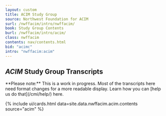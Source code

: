 ```yaml
---
layout: custom
title: ACIM Study Group
source: Northwest Foundation for ACIM
surl: /nwffacim/intro/nwffacim/
book: Study Group Contents
burl: /nwffacim/intro/acim/
class: nwffacim
contents: nav/contents.html
bid: "acimc"
intro: "nwffacim:acim"
---
```


<div markdown="1" class="container content">

## *ACIM* Study Group Transcripts

<div markdown="1" class="note">
**Please note:** This is a work in progress. Most of the transcripts here
need format changes for a more readable display. Learn how you can [help
us do that](/cmi/help/) here.
</div>

{% include ui/cards.html data=site.data.nwffacim.acim.contents source="acim" %}

</div>

